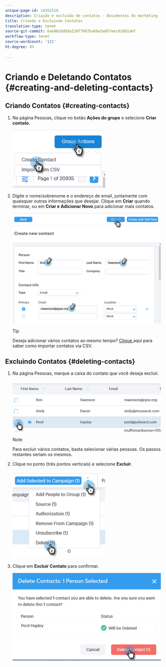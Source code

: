 ```yaml
---
unique-page-id: 14352516
description: Criação e exclusão de contatos - Documentos do marketing - Documentação do produto
title: Criando e Excluindo Contatos
translation-type: tm+mt
source-git-commit: 6ae882dddda220f7067babbe5a057eec82601abf
workflow-type: tm+mt
source-wordcount: '121'
ht-degree: 0%

---
```



# Criando e Deletando Contatos {#creating-and-deleting-contacts}

## Criando Contatos {#creating-contacts}

1. Na página Pessoas, clique no botão **Ações do grupo** e selecione **Criar contato**.

   ![](assets/one-2.png)

1. Digite o nome/sobrenome e o endereço de email, juntamente com quaisquer outras informações que desejar. Clique em **Criar** quando terminar, ou em **Criar e Adicionar Novo** para adicionar mais contatos.

   ![](assets/two-2.png)

   >[!TIP]
   >
   >Deseja adicionar vários contatos ao mesmo tempo? [Clique ](/help/marketo/product-docs/marketo-sales-connect/people/managing-contacts/import-contacts-via-csv.md) aqui para saber como importar contatos via CSV.

## Excluindo Contatos {#deleting-contacts}

1. Na página Pessoas, marque a caixa do contato que você deseja excluir.

   ![](assets/three-2.png)

   >[!NOTE]
   >
   >Para excluir vários contatos, basta selecionar várias pessoas. Os passos restantes seriam os mesmos.

1. Clique no ponto (três pontos verticais) e selecione **Excluir**.

   ![](assets/four-2.png)

1. Clique em **Excluir Contato** para confirmar.

   ![](assets/five-2.png)
